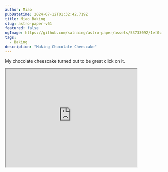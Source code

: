 ```yaml
---
author: Miao
pubDatetime: 2024-07-12T01:32:42.719Z
title: Miao Baking
slug: astro-paper-v61
featured: false
ogImage: https://github.com/satnaing/astro-paper/assets/53733092/1ef0cf03-8137-4d67-ac81-84a032119e3a
tags:
  - Baking
description: "Making Chocolate Cheescake"
---
```


My chocolate cheescake turned out to be great click on it.

<iframe width="420" height="315"
src="https://www.youtube.com/embed/_skXSpQhw6I">
</iframe>
